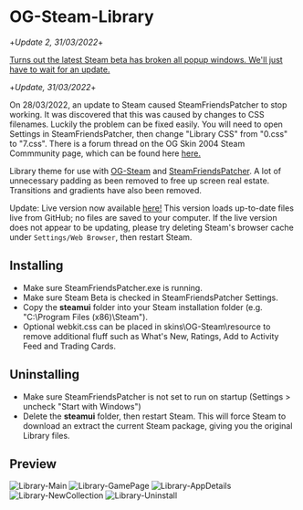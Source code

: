 # OG-Steam-Library

+*Update 2, 31/03/2022*+

<a href=https://steamcommunity.com/groups/SteamClientBeta/discussions/3/3180111663688488908/>Turns out the latest Steam beta has broken all popup windows. We'll just have to wait for an update.</a>

+*Update, 31/03/2022*+

On 28/03/2022, an update to Steam caused SteamFriendsPatcher to stop working. It was discovered that this was caused by changes to CSS filenames. Luckily the problem can be fixed easily. You will need to open Settings in SteamFriendsPatcher, then change "Library CSS" from "0.css" to "7.css". There is a forum thread on the OG Skin 2004 Steam Commmunity page, which can be found here <a href="https://steamcommunity.com/groups/og-skin/discussions/1/3187992943275121931/">here.</a>

Library theme for use with <a href="https://github.com/ungstein/OG-Steam">OG-Steam</a> and <a href="https://github.com/PhantomGamers/SteamFriendsPatcher">SteamFriendsPatcher<a>. A lot of unnecessary padding as been removed to free up screen real estate. Transitions and gradients have also been removed.

Update: Live version now available <a href="https://ungstein.github.io/og-steam-library/og-steam-library-live.zip">here!</a>
This version loads up-to-date files live from GitHub; no files are saved to your computer. If the live version does not appear to be updating, please try deleting Steam's browser cache under `Settings/Web Browser`, then restart Steam.

Installing
-

* Make sure SteamFriendsPatcher.exe is running.
* Make sure Steam Beta is checked in SteamFriendsPatcher Settings.
* Copy the **steamui** folder into your Steam installation folder (e.g. "C:\Program Files (x86)\Steam").
* Optional webkit.css can be placed in skins\OG-Steam\resource to remove additional fluff such as What's New, Ratings, Add to Activity Feed and Trading Cards.

Uninstalling
-

* Make sure SteamFriendsPatcher is not set to run on startup (Settings > uncheck "Start with Windows")
* Delete the **steamui** folder, then restart Steam. This will force Steam to download an extract the current Steam package, giving you the original Library files.
  
Preview
-
![Library-Main](https://i.imgur.com/iGQpX2O.png)
![Library-GamePage](https://i.imgur.com/mtTseOO.png)
![Library-AppDetails](https://i.imgur.com/PYlLftU.png)
![Library-NewCollection](https://i.imgur.com/91nr8si.png)
![Library-Uninstall](https://i.imgur.com/H7pRyRr.png)
